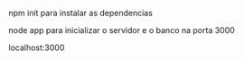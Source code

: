 npm init para instalar as dependencias

node app para inicializar o servidor e o banco na porta 3000

localhost:3000
